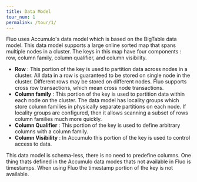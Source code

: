 ```yaml
---
title: Data Model
tour_num: 1
permalink: /tour/1/
---
```


Fluo uses Accumulo's data model which is based on the BigTable data model.
This data model supports a large online sorted map that spans multiple nodes in
a cluster.   The keys in this map have four components : row, column family,
column qualifier, and column visibility.

 * **Row** : This portion of the key is used to partition data across nodes in
   a cluster.  All data in a row is guaranteed to be stored on single node in
   the cluster.  Different rows may be stored on different nodes.  Fluo
   supports cross row transactions, which mean cross node transactions.
 * **Column family** :  This portion of the key is used to partition data
   within each node on the cluster.  The data model has locality groups which
   store column families in physically separate partitions on each node.  If
   locality groups are configured, then it allows scanning a subset of rows column
   families much more quickly. 
 * **Column Qualifier** : This portion of the key is used to define arbitrary
   columns with a column family.
 * **Column Visibility** : In Accumulo this portion of the key is used to
   control access to data.

This data model is schema-less, there is no need to predefine columns.  One
thing thats defined in the Accumulo data modes thats not available in Fluo is
timestamps.  When using Fluo the timestamp portion of the key is not available.
